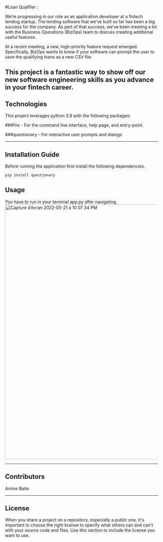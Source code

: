 #Loan Qualifier : 

We’re progressing in our role as an application developer at a fintech lending startup. The lending software that we’ve built so far has been a big success for the company. As part of that success, we’ve been meeting a lot with the Business Operations (BizOps) team to discuss creating additional useful features.

At a recent meeting, a new, high-priority feature request emerged. Specifically, BizOps wants to know if your software can prompt the user to save the qualifying loans as a new CSV file.

This project is a fantastic way to show off our new software engineering skills as you advance in your fintech career.
---

## Technologies

This project leverages python 3.9 with the following packages:

###fire - For the command line interface, help page, and entry-point.

###questionary - For interactive user prompts and dialogs

---

## Installation Guide

Before running the application first install the following dependencies.

 ```pip install fire
 pip install questionary
 ````

## Usage

You have to run in your terminal app.py after navigating.
<img width="838" alt="Capture d’écran 2022-05-21 à 10 07 34 PM" src="https://user-images.githubusercontent.com/96351609/169669182-bc6be049-b815-42c6-bade-de417adaebdd.png">


---

## Contributors

Amine Baite

---

## License

When you share a project on a repository, especially a public one, it's important to choose the right license to specify what others can and can't with your source code and files. Use this section to include the license you want to use.
